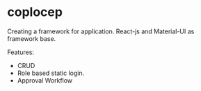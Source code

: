 # coplocep

Creating a framework for application. React-js and Material-UI as framework base.

Features:
- CRUD
- Role based static login.
- Approval Workflow
